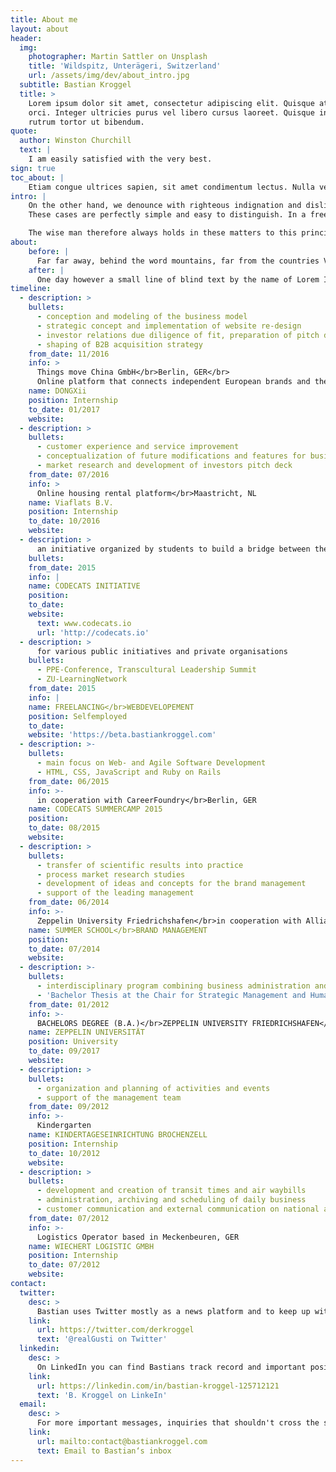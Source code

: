 ```yaml
---
title: About me
layout: about
header:
  img:
    photographer: Martin Sattler on Unsplash
    title: 'Wildspitz, Unterägeri, Switzerland'
    url: /assets/img/dev/about_intro.jpg
  subtitle: Bastian Kroggel
  title: >
    Lorem ipsum dolor sit amet, consectetur adipiscing elit. Quisque at rutrum
    orci. Integer ultricies purus vel libero cursus laoreet. Quisque interdum
    rutrum tortor ut bibendum.
quote:
  author: Winston Churchill
  text: |
    I am easily satisfied with the very best.
sign: true
toc_about: |
    Etiam congue ultrices sapien, sit amet condimentum lectus. Nulla vel sagittis dolor. Cras non metus volutpat, vestibulum nunc vel, finibus odio. Duis vestibulum faucibus interdum. Nam egestas aliquet metus. Nunc hendrerit euismod elit eu pellentesque. Integer pulvinar felis vitae libero tempus finibus.
intro: |
    On the other hand, we denounce with righteous indignation and dislike men who are so beguiled and demoralized by the charms of pleasure of the moment, so blinded by desire, that they cannot foresee the pain and trouble that are bound to ensue; and equal blame belongs to those who fail in their duty through weakness of will, which is the same as saying through shrinking from toil and pain.  
    These cases are perfectly simple and easy to distinguish. In a free hour, when our power of choice is untrammelled and when nothing prevents our being able to do what we like best, every pleasure is to be welcomed and every pain avoided. But in certain circumstances and owing to the claims of duty or the obligations of business is will frequently occur that pleasures have to be repudiated and annoyances accepted.

    The wise man therefore always holds in these matters to this principle of selection: he rejects pleasures to secure other greater pleasures, or else he endures pains to avoid worse pains.
about:
    before: |
      Far far away, behind the word mountains, far from the countries Vokalia and Consonantia, there live the blind texts. Separated they live in Bookmarksgrove right at the coast of the Semantics, a large language ocean. A small river named Duden flows by their place and supplies it with the necessary regelialia. It is a paradisematic country, in which roasted parts of sentences fly into your mouth. Even the all-powerful Pointing has no control about the blind texts it is an almost unorthographic life.
    after: |
      One day however a small line of blind text by the name of Lorem Ipsum decided to leave for the far World of Grammar. The Big Oxmox advised her not to do so, because there were thousands of bad Commas, wild Question Marks and devious Semikoli, but the Little Blind Text didn’t listen.
timeline:
  - description: >
    bullets:
      - conception and modeling of the business model
      - strategic concept and implementation of website re-design
      - investor relations due diligence of fit, preparation of pitch deck and documentation, participation in negotiations
      - shaping of B2B acquisition strategy
    from_date: 11/2016
    info: >
      Things move China GmbH</br>Berlin, GER</br>
      Online platform that connects independent European brands and their customers in China
    name: DONGXii
    position: Internship
    to_date: 01/2017
    website:
  - description: >
    bullets:
      - customer experience and service improvement
      - conceptualization of future modifications and features for business processes/platform in cooperation with the IT department
      - market research and development of investors pitch deck
    from_date: 07/2016
    info: >
      Online housing rental platform</br>Maastricht, NL
    name: Viaflats B.V.
    position: Internship
    to_date: 10/2016
    website:
  - description: >
      an initiative organized by students to build a bridge between the university program and the technological capabilities which the digital work environment requires
    bullets:
    from_date: 2015
    info: |
    name: CODECATS INITIATIVE
    position:
    to_date:
    website:
      text: www.codecats.io
      url: 'http://codecats.io'
  - description: >
      for various public initiatives and private organisations
    bullets:
      - PPE-Conference, Transcultural Leadership Summit
      - ZU-LearningNetwork
    from_date: 2015
    info: |
    name: FREELANCING</br>WEBDEVELOPEMENT
    position: Selfemployed
    to_date:
    website: 'https://beta.bastiankroggel.com'
  - description: >-
    bullets:
      - main focus on Web- and Agile Software Development
      - HTML, CSS, JavaScript and Ruby on Rails
    from_date: 06/2015
    info: >-
      in cooperation with CareerFoundry</br>Berlin, GER
    name: CODECATS SUMMERCAMP 2015
    position:
    to_date: 08/2015
    website:
  - description: >
    bullets:
      - transfer of scientific results into practice
      - process market research studies
      - development of ideas and concepts for the brand management
      - support of the leading management
    from_date: 06/2014
    info: >-
      Zeppelin University Friedrichshafen</br>in cooperation with Allianz Global Investors
    name: SUMMER SCHOOL</br>BRAND MANAGEMENT
    position:
    to_date: 07/2014
    website:
  - description: >-
    bullets:
      - interdisciplinary program combining business administration and economics as well as cultural, communication and political science
      - 'Bachelor Thesis at the Chair for Strategic Management and Human Resources Management:</br>ANALYSIS OF THE IMPACT OF STREAMING PROVIDERS ON THE TELEVISION INDUSTRY</br>( original title in german: Analyse der Auswirkungen von Streaming-Anbietern auf die Fernsehindustrie )'
    from_date: 01/2012
    info: >-
      BACHELORS DEGREE (B.A.)</br>ZEPPELIN UNIVERSITY FRIEDRICHSHAFEN</br>ON THE SHORES OF LAKE CONSTANCE.
    name: ZEPPELIN UNIVERSITÄT
    position: University
    to_date: 09/2017
    website:
  - description: >
    bullets:
      - organization and planning of activities and events
      - support of the management team
    from_date: 09/2012
    info: >-
      Kindergarten
    name: KINDERTAGESEINRICHTUNG BROCHENZELL
    position: Internship
    to_date: 10/2012
    website:
  - description: >
    bullets:
      - development and creation of transit times and air waybills
      - administration, archiving and scheduling of daily business
      - customer communication and external communication on national and international level
    from_date: 07/2012
    info: >-
      Logistics Operator based in Meckenbeuren, GER
    name: WIECHERT LOGISTIC GMBH
    position: Internship
    to_date: 07/2012
    website:
contact:
  twitter:
    desc: >
      Bastian uses Twitter mostly as a news platform and to keep up with updates of noteworthy individuals. Sometimes he also tweets about things he cares about - always critical, political, dangerously ironic and with a touch of humor. Feel free to ping or add him to the people you follow on Twitter.
    link:
      url: https://twitter.com/derkroggel
      text: '@realGusti on Twitter'
  linkedin:
    desc: >
      On LinkedIn you can find Bastians track record and important positions of his professional life. Most of the interesting information can also be found on his personal website but if you are curious you are of course absolutely welcome to check out his LinkedIn profile.
    link:
      url: https://linkedin.com/in/bastian-kroggel-125712121
      text: 'B. Kroggel on LinkeIn'
  email:
    desc: >
      For more important messages, inquiries that shouldn't cross the servers of the major social media platforms or just because you prefer the "old way of messaging" - he personally does as well - just send him an email and he will get in touch with you as fast as possible.
    link:
      url: mailto:contact@bastiankroggel.com
      text: Email to Bastian‘s inbox
---
```

